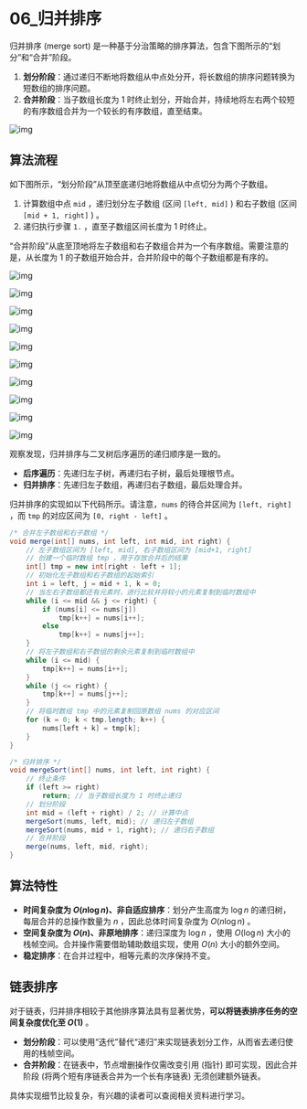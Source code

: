 # 06_归并排序

归并排序 (merge sort) 是一种基于分治策略的排序算法，包含下图所示的“划分”和“合并”阶段。

1. **划分阶段**：通过递归不断地将数组从中点处分开，将长数组的排序问题转换为短数组的排序问题。
2. **合并阶段**：当子数组长度为 $1$ 时终止划分，开始合并，持续地将左右两个较短的有序数组合并为一个较长的有序数组，直至结束。

![img](https://cdn.jsdelivr.net/gh/Zong-Liang/ImageBed@main//202404051453873.png)

## 算法流程

如下图所示，“划分阶段”从顶至底递归地将数组从中点切分为两个子数组。

1. 计算数组中点 `mid` ，递归划分左子数组 (区间 `[left, mid]` ) 和右子数组 (区间 `[mid + 1, right]` ) 。
2. 递归执行步骤 `1.` ，直至子数组区间长度为 $1$ 时终止。

“合并阶段”从底至顶地将左子数组和右子数组合并为一个有序数组。需要注意的是，从长度为 $1$ 的子数组开始合并，合并阶段中的每个子数组都是有序的。

![img](https://cdn.jsdelivr.net/gh/Zong-Liang/ImageBed@main//202404051453597.png)

![img](https://cdn.jsdelivr.net/gh/Zong-Liang/ImageBed@main//202404051454808.png)

![img](https://cdn.jsdelivr.net/gh/Zong-Liang/ImageBed@main//202404051454354.png)

![img](https://www.hello-algo.com/chapter_sorting/merge_sort.assets/merge_sort_step4.png)

![img](https://cdn.jsdelivr.net/gh/Zong-Liang/ImageBed@main//202404051454067.png)

![img](https://cdn.jsdelivr.net/gh/Zong-Liang/ImageBed@main//202404051454406.png)

![img](https://cdn.jsdelivr.net/gh/Zong-Liang/ImageBed@main//202404051454081.png)

![img](https://cdn.jsdelivr.net/gh/Zong-Liang/ImageBed@main//202404051455695.png)

![img](https://cdn.jsdelivr.net/gh/Zong-Liang/ImageBed@main//202404051455435.png)

![img](https://cdn.jsdelivr.net/gh/Zong-Liang/ImageBed@main//202404051455452.png)

观察发现，归并排序与二叉树后序遍历的递归顺序是一致的。

- **后序遍历**：先递归左子树，再递归右子树，最后处理根节点。
- **归并排序**：先递归左子数组，再递归右子数组，最后处理合并。

归并排序的实现如以下代码所示。请注意，`nums` 的待合并区间为 `[left, right]` ，而 `tmp` 的对应区间为 `[0, right - left]` 。

```java
/* 合并左子数组和右子数组 */
void merge(int[] nums, int left, int mid, int right) {
    // 左子数组区间为 [left, mid], 右子数组区间为 [mid+1, right]
    // 创建一个临时数组 tmp ，用于存放合并后的结果
    int[] tmp = new int[right - left + 1];
    // 初始化左子数组和右子数组的起始索引
    int i = left, j = mid + 1, k = 0;
    // 当左右子数组都还有元素时，进行比较并将较小的元素复制到临时数组中
    while (i <= mid && j <= right) {
        if (nums[i] <= nums[j])
            tmp[k++] = nums[i++];
        else
            tmp[k++] = nums[j++];
    }
    // 将左子数组和右子数组的剩余元素复制到临时数组中
    while (i <= mid) {
        tmp[k++] = nums[i++];
    }
    while (j <= right) {
        tmp[k++] = nums[j++];
    }
    // 将临时数组 tmp 中的元素复制回原数组 nums 的对应区间
    for (k = 0; k < tmp.length; k++) {
        nums[left + k] = tmp[k];
    }
}

/* 归并排序 */
void mergeSort(int[] nums, int left, int right) {
    // 终止条件
    if (left >= right)
        return; // 当子数组长度为 1 时终止递归
    // 划分阶段
    int mid = (left + right) / 2; // 计算中点
    mergeSort(nums, left, mid); // 递归左子数组
    mergeSort(nums, mid + 1, right); // 递归右子数组
    // 合并阶段
    merge(nums, left, mid, right);
}
```

## 算法特性

- **时间复杂度为 $O(n\log n)$、非自适应排序**：划分产生高度为 $\log⁡n$ 的递归树，每层合并的总操作数量为 $n$ ，因此总体时间复杂度为 $O(n\log n)$ 。
- **空间复杂度为 $O(n)$、非原地排序**：递归深度为 $\log⁡n$ ，使用 $O(\log n)$ 大小的栈帧空间。合并操作需要借助辅助数组实现，使用 $O(n)$ 大小的额外空间。
- **稳定排序**：在合并过程中，相等元素的次序保持不变。

## 链表排序

对于链表，归并排序相较于其他排序算法具有显著优势，**可以将链表排序任务的空间复杂度优化至 $O(1)$** 。

- **划分阶段**：可以使用“迭代”替代“递归”来实现链表划分工作，从而省去递归使用的栈帧空间。
- **合并阶段**：在链表中，节点增删操作仅需改变引用 (指针) 即可实现，因此合并阶段 (将两个短有序链表合并为一个长有序链表) 无须创建额外链表。

具体实现细节比较复杂，有兴趣的读者可以查阅相关资料进行学习。